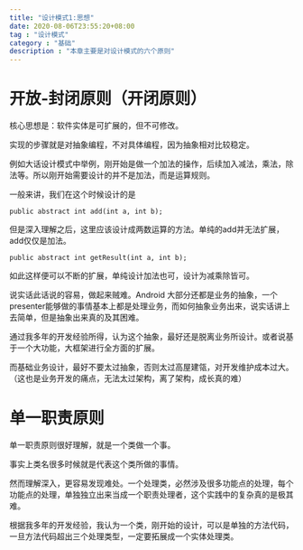 ```yaml
---
title: "设计模式1:思想"
date: 2020-08-06T23:55:20+08:00
tag : "设计模式"
category : "基础"
description : "本章主要是对设计模式的六个原则"
---
```


# 开放-封闭原则（开闭原则）

核心思想是：软件实体是可扩展的，但不可修改。

实现的步骤就是对抽象编程，不对具体编程，因为抽象相对比较稳定。

例如大话设计模式中举例，刚开始是做一个加法的操作，后续加入减法，乘法，除法等。所以刚开始需要设计的并不是加法，而是运算规则。

一般来讲，我们在这个时候设计的是

```
public abstract int add(int a, int b);
```

但是深入理解之后，这里应该设计成两数运算的方法。单纯的add并无法扩展，add仅仅是加法。

```
public abstract int getResult(int a, int b);
```

如此这样便可以不断的扩展，单纯设计加法也可，设计为减乘除皆可。

说实话此话说的容易，做起来贼难。Android 大部分还都是业务的抽象，一个presenter能够做的事情基本上都是处理业务，而如何抽象业务出来，说实话讲上去简单，但是抽象出来真的及其困难。

通过我多年的开发经验所得，认为这个抽象，最好还是脱离业务所设计。或者说基于一个大功能，大框架进行全方面的扩展。

而基础业务设计，最好不要太过抽象，否则太过高屋建瓴，对开发维护成本过大。（这也是业务开发的痛点，无法太过架构，离了架构，成长真的难）

# 单一职责原则

单一职责原则很好理解，就是一个类做一个事。

事实上类名很多时候就是代表这个类所做的事情。

然而理解深入，更容易发现难处。一个处理类，必然涉及很多功能点的处理，每个功能点的处理，单独独立出来当成一个职责处理者，这个实践中的复杂真的是极其难。

根据我多年的开发经验，我认为一个类，刚开始的设计，可以是单独的方法代码，一旦方法代码超出三个处理类型，一定要拓展成一个实体处理类。



